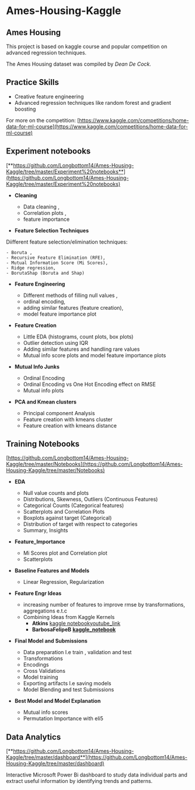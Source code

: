 # Ames-Housing-Kaggle
## **Ames Housing**

This project is based on kaggle course and popular competition on advanced regression techniques.

The Ames Housing dataset was compiled by _Dean De Cock._

## **Practice Skills**

- Creative feature engineering
- Advanced regression techniques like random forest and gradient boosting

For more on the competition: [https://www.kaggle.com/competitions/home-data-for-ml-course](https://www.kaggle.com/competitions/home-data-for-ml-course)

## **Experiment notebooks**

[**https://github.com/Longbottom14/Ames-Housing-Kaggle/tree/master/Experiment%20notebooks**](https://github.com/Longbottom14/Ames-Housing-Kaggle/tree/master/Experiment%20notebooks)

- **Cleaning**
  - Data cleaning ,
  - Correlation plots ,
  - feature importance

- **Feature Selection Techniques**

Diifferent feature selection/elimination techniques:

    - Boruta ,
    - Recursive Feature Elimination (RFE),
    - Mutual Information Score (Mi Scores),
    - Ridge regression,
    - BorutaShap (Boruta and Shap)

- **Feature Engineering**
  - Different methods of filling null values ,
  - ordinal encoding,
  - adding similar features (feature creation),
  - model feature importance plot

- **Feature Creation**
  - Little EDA (histograms, count plots, box plots)
  - Outlier detection using IQR
  - Adding similar features and handling rare values
  - Mutual info score plots and model feature importance plots

- **Mutual Info Junks**
  - Ordinal Encoding
  - Ordinal Encoding vs One Hot Encoding effect on RMSE
  - Mutual info plots

- **PCA and Kmean clusters**
  - Principal component Analysis
  - Feature creation with kmeans cluster
  - Feature creation with kmeans distance

## **Training Notebooks**

[https://github.com/Longbottom14/Ames-Housing-Kaggle/tree/master/Notebooks](https://github.com/Longbottom14/Ames-Housing-Kaggle/tree/master/Notebooks)

- **EDA**
  - Null value counts and plots
  - Distributions, Skewness, Outliers (Continuous Features)
  - Categorical Counts (Categorical features)
  - Scatterplots and Correlation Plots
  - Boxplots against target (Categorical)
  - Distribution of target with respect to categories
  - Summary, Insights

- **Feature\_Importance**
  - Mi Scores plot and Correlation plot
  - Scatterplots

- **Baseline Features and Models**
  - Linear Regression, Regularization

- **Feature Engr Ideas**
  - increasing number of features to improve rmse by transformations, aggregations e.t.c
  - Combining Ideas from Kaggle Kernels
    - **Atkins** [kaggle notebook](https://www.kaggle.com/code/gcdatkin/top-10-house-price-regression-competition-nb/notebook)[youtube\_link](https://youtu.be/zwYHloLXH0c)
    - **BarbosaFelipeB** [**kaggle\_notebook**](https://www.kaggle.com/code/felipebezerrabarbosa/machine-learning-housing-prices)

- **Final Model and Submissions**
  - Data preparation I.e train , validation and test
  - Transformations
  - Encodings
  - Cross Validations
  - Model training
  - Exporting artifacts I.e saving models
  - Model Blending and test Submissions

- **Best Model and Model Explanation**
  - Mutual info scores
  - Permutation Importance with eli5

## **Data Analytics**

[**https://github.com/Longbottom14/Ames-Housing-Kaggle/tree/master/dashboard**](https://github.com/Longbottom14/Ames-Housing-Kaggle/tree/master/dashboard)

Interactive Microsoft Power Bi dashboard to study data individual parts and extract useful information by identifying trends and patterns.
